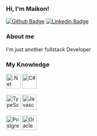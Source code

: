 ### Hi, I'm Maikon!

[![Github Badge](https://img.shields.io/badge/-Github-000?style=flat-square&logo=Github&logoColor=white&link=https://github.com/maikondbatista)](https://github.com/maikondbatista)
[![Linkedin Badge](https://img.shields.io/badge/-LinkedIn-blue?style=flat-square&logo=Linkedin&logoColor=white&link=https://www.linkedin.com/in/maikondbatista/)](https://www.linkedin.com/in/maikondbatista/)

### About me
I'm just another fullstack Developer

### My Knowledge
<a href="https://dotnet.microsoft.com/pt-br/" target="_blank"><img src="https://www.vectorlogo.zone/logos/dotnet/dotnet-official.svg" alt=".Net" width="40" height="40" /></a>
<a href="https://dotnet.microsoft.com/pt-br/languages/csharp" target="_blank"><img src="https://cdn.worldvectorlogo.com/logos/c--4.svg" alt="C#" width="40" height="40" /></a>

<a href="https://www.typescriptlang.org/" target="_blank"><img src="https://www.vectorlogo.zone/logos/typescriptlang/typescriptlang-icon.svg" alt="TypeScript" width="40" height="40" /></a>
<a href="https://github.com/maikondbatista" target="_blank"><img src="https://www.vectorlogo.zone/logos/javascript/javascript-icon.svg" alt="Javascript" width="40" height="40" /></a>

<a href="https://www.postgresql.org/" target="_blank"><img src="https://www.vectorlogo.zone/logos/postgresql/postgresql-icon.svg" alt="PostgreSQL" width="40" height="40" /></a>
<a href="https://www.oracle.com/" target="_blank"><img src="https://www.vectorlogo.zone/logos/oracle/oracle-icon.svg" alt="Oracle" width="40" height="40" /></a>

